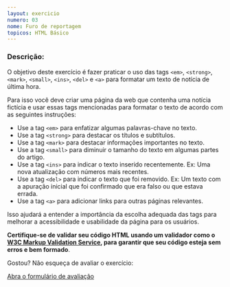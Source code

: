 ```yaml
---
layout: exercicio
numero: 03
nome: Furo de reportagem
topicos: HTML Básico
---
```


### Descrição:

O objetivo deste exercício é fazer praticar o uso das tags `<em>`, `<strong>`, `<mark>`, `<small>`, `<ins>`, `<del>` e `<a>` para formatar um texto de notícia de última hora. 

Para isso você deve criar uma página da web que contenha uma notícia fictícia e usar essas tags mencionadas para formatar o texto de acordo com as seguintes instruções:

* Use a tag `<em>` para enfatizar algumas palavras-chave no texto.
* Use a tag `<strong>` para destacar os títulos e subtítulos.
* Use a tag `<mark>` para destacar informações importantes no texto.
* Use a tag `<small>` para diminuir o tamanho do texto em algumas partes do artigo.
* Use a tag `<ins>` para indicar o texto inserido recentemente. Ex: Uma nova atualização com números mais recentes.
* Use a tag `<del>` para indicar o texto que foi removido. Ex: Um texto com a apuração inicial que foi confirmado que era falso ou que estava errada.
* Use a tag `<a>` para adicionar links para outras páginas relevantes.


Isso ajudará a entender a importância da escolha adequada das tags para melhorar a acessibilidade e usabilidade da página para os usuários.

**Certifique-se de validar seu código HTML usando um validador como o [W3C Markup Validation Service](https://validator.w3.org/), para garantir que seu código esteja sem erros e bem formado**.

Gostou? Não esqueça de avaliar o exercício:

<a class="btn" href="https://forms.gle/scs1VxDDFSiMqAhe8" target="_blank"> Abra o formulário de avaliação</a>
